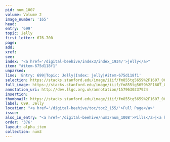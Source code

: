 ```yaml
---
pid: num_1007
volume: Volume 2
image_number: '165'
head: 
entry: '699'
topic: Jelly
first_letter: 676-700
page: 
add: 
xref: 
see: 
index: "<a href='/digital-beehive/index3/index_1934/'>jelly</a>"
item: "#item-675d118f1"
unparsed: 
line: 'Entry: 699|Topic: Jelly|Index: jelly|#item-675d118f1'
selection: https://stacks.stanford.edu/image/iiif/fm855tg5659%2F1607_0632/432,3073,1645,173/full/0/default.jpg
full_image: https://stacks.stanford.edu/image/iiif/fm855tg5659%2F1607_0632/full/full/0/default.jpg
annotation_uri: http://dev.llgc.org.uk/annotation/1579630237924
insertion: 
thumbnail: https://stacks.stanford.edu/image/iiif/fm855tg5659%2F1607_0632/432,3073,600,180/250,/0/default.jpg
label: 699. Jelly
location: "<a href='/digital-beehive/toc/toc2_155/'>Full Page</a>"
issue: 
also_in_entry: "<a href='/digital-beehive/num3/num_1008'>Pills</a>|<a href='/digital-beehive/num3/num_1009'>Repair</a>"
order: '376'
layout: alpha_item
collection: num3
---
```

